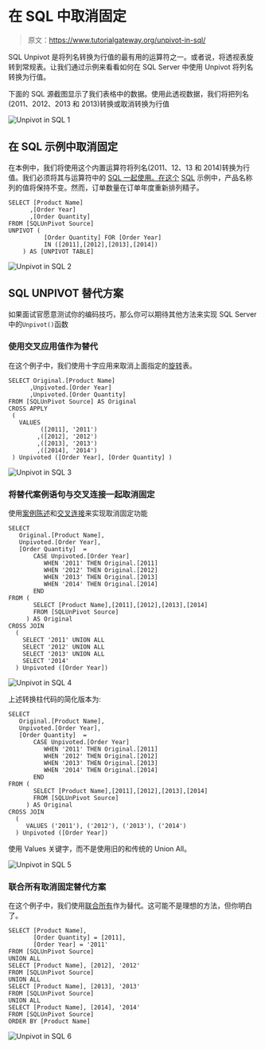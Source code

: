 # 在 SQL 中取消固定

> 原文：<https://www.tutorialgateway.org/unpivot-in-sql/>

SQL Unpivot 是将列名转换为行值的最有用的运算符之一。或者说，将透视表旋转到常规表。让我们通过示例来看看如何在 SQL Server 中使用 Unpivot 将列名转换为行值。

下面的 SQL 源截图显示了我们表格中的数据。使用此透视数据，我们将把列名(2011、2012、2013 和 2013)转换或取消转换为行值

![Unpivot in SQL 1](img/ddd81e1c847e96a395dd62d24c03fbc9.png)

## 在 SQL 示例中取消固定

在本例中，我们将使用这个内置运算符将列名(2011、12、13 和 2014)转换为行值。我们必须将其与运算符中的 [SQL 一起使用。在这个](https://www.tutorialgateway.org/sql-in-operator/) [SQL](https://www.tutorialgateway.org/sql/) 示例中，产品名称列的值将保持不变。然而，订单数量在订单年度重新排列精子。

```
SELECT [Product Name]
      ,[Order Year]
      ,[Order Quantity]
FROM [SQLUnPivot Source]
UNPIVOT (
          [Order Quantity] FOR [Order Year] 
          IN ([2011],[2012],[2013],[2014]) 
	) AS [UNPIVOT TABLE]
```

![Unpivot in SQL 2](img/7fde42381329f70d0c4aeba0dd418e5f.png)

## SQL UNPIVOT 替代方案

如果面试官愿意测试你的编码技巧，那么你可以期待其他方法来实现 SQL Server 中的`Unpivot()`函数

### 使用交叉应用值作为替代

在这个例子中，我们使用十字应用来取消上面指定的[旋转](https://www.tutorialgateway.org/sql-pivot/)表。

```
SELECT Original.[Product Name] 
      ,Unpivoted.[Order Year]
      ,Unpivoted.[Order Quantity]     
FROM [SQLUnPivot Source] AS Original
CROSS APPLY 
 (
   VALUES 
         ([2011], '2011')
        ,([2012], '2012')
        ,([2013], '2013')
        ,([2014], '2014')
 ) Unpivoted ([Order Year], [Order Quantity] )
```

![Unpivot in SQL 3](img/3dc733727d4eaafc943e8c99d0b2bdf6.png)

### 将替代案例语句与交叉连接一起取消固定

使用[案例陈述](https://www.tutorialgateway.org/sql-case-statement/)和[交叉连接](https://www.tutorialgateway.org/sql-cross-join/)来实现取消固定功能

```
SELECT 
   Original.[Product Name],
   Unpivoted.[Order Year],
   [Order Quantity]  = 
       CASE Unpivoted.[Order Year]
          WHEN '2011' THEN Original.[2011]
          WHEN '2012' THEN Original.[2012]
          WHEN '2013' THEN Original.[2013]
          WHEN '2014' THEN Original.[2014]
       END
FROM (
       SELECT [Product Name],[2011],[2012],[2013],[2014]
       FROM [SQLUnPivot Source]
     ) AS Original
CROSS JOIN 
  (
    SELECT '2011' UNION ALL
    SELECT '2012' UNION ALL
    SELECT '2013' UNION ALL
    SELECT '2014'
  ) Unpivoted ([Order Year])
```

![Unpivot in SQL 4](img/2c04bbedbcb700000134207c9f6c13b8.png)

上述转换柱代码的简化版本为:

```
SELECT 
   Original.[Product Name],
   Unpivoted.[Order Year],
   [Order Quantity]  = 
       CASE Unpivoted.[Order Year]
          WHEN '2011' THEN Original.[2011]
          WHEN '2012' THEN Original.[2012]
          WHEN '2013' THEN Original.[2013]
          WHEN '2014' THEN Original.[2014]
       END
FROM (
       SELECT [Product Name],[2011],[2012],[2013],[2014]
	   FROM [SQLUnPivot Source]
     ) AS Original
CROSS JOIN 
  (
     VALUES ('2011'), ('2012'), ('2013'), ('2014')
  ) Unpivoted ([Order Year])
```

使用 Values 关键字，而不是使用旧的和传统的 Union All。

![Unpivot in SQL 5](img/1dca35bd7a02fdcb49fcc99c8c00203f.png)

### 联合所有取消固定替代方案

在这个例子中，我们使用[联合所有](https://www.tutorialgateway.org/sql-union-all/)作为替代。这可能不是理想的方法，但你明白了。

```
SELECT [Product Name], 
       [Order Quantity] = [2011], 
       [Order Year] = '2011' 
FROM [SQLUnPivot Source]
UNION ALL
SELECT [Product Name], [2012], '2012' 
FROM [SQLUnPivot Source]
UNION ALL
SELECT [Product Name], [2013], '2013' 
FROM [SQLUnPivot Source]
UNION ALL
SELECT [Product Name], [2014], '2014' 
FROM [SQLUnPivot Source]
ORDER BY [Product Name]
```

![Unpivot in SQL 6](img/4876dd2cd0024e85f7e49b055bd2369b.png)